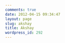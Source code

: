 ```yaml
---
comments: true
date: 2012-04-15 09:34:47
layout: page
slug: akshay
title: Akshay
wordpress_id: 292
---
```


